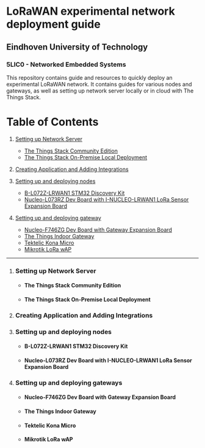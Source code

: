 # LoRaWAN experimental network deployment guide
## Eindhoven University of Technology
### 5LIC0 - Networked Embedded Systems
This repository contains guide and resources to quickly deploy an experimental LoRaWAN network. It contains guides for various nodes and gateways, as well as setting up network server locally or in cloud with The Things Stack.

# Table of Contents
1. [Setting up Network Server](#network-server)
    * [The Things Stack Community Edition](#tts-community)
    * [The Things Stack On-Premise Local Deployment](#tts-local)

2. [Creating Application and Adding Integrations](#network-server)

3. [Setting up and deploying nodes](#setting-up-nodes)
    * [B-L072Z-LRWAN1 STM32 Discovery Kit](#discovery-kit)
    * [Nucleo-L073RZ Dev Board with I-NUCLEO-LRWAN1 LoRa Sensor Expansion Board](#nucleo-node)

4. [Setting up and deploying gateway](#setting-up-gw)
    * [Nucleo-F746ZG Dev Board with Gateway Expansion Board](#nucleo-gateway)
    * [The Things Indoor Gateway](#ttig)
    * [Tektelic Kona Micro](#kona)
    * [Mikrotik LoRa wAP](#mikrotik)

____________________________________
1. ### Setting up Network Server<a name="network-server">
    * #### The Things Stack Community Edition<a name="tts-community">
    * #### The Things Stack On-Premise Local Deployment<a name="tts-local">

2. ### Creating Application and Adding Integrations<a name="network-server">

3. ### Setting up and deploying nodes<a name="setting-up-nodes">
    * #### B-L072Z-LRWAN1 STM32 Discovery Kit<a name="discovery-kit">
    * #### Nucleo-L073RZ Dev Board with I-NUCLEO-LRWAN1 LoRa Sensor Expansion Board<a name="nucleo-node">

4. ### Setting up and deploying gateways<a name="setting-up-gw">
    * #### Nucleo-F746ZG Dev Board with Gateway Expansion Board<a name="nucleo-gateway">
    * #### The Things Indoor Gateway<a name="ttig">
    * #### Tektelic Kona Micro<a name="kona">
    * #### Mikrotik LoRa wAP<a name="mikrotik">
